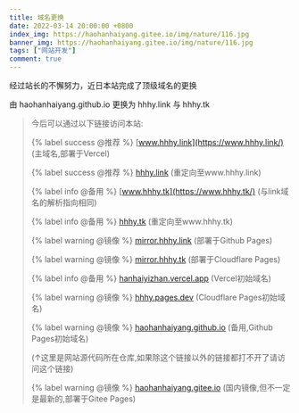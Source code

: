 ```yaml
---
title: 域名更换
date: 2022-03-14 20:00:00 +0800
index_img: https://haohanhaiyang.gitee.io/img/nature/116.jpg
banner_img: https://haohanhaiyang.gitee.io/img/nature/116.jpg
tags: ["网站开发"]
comment: true
---
```

经过站长的不懈努力，近日本站完成了顶级域名的更换

由 haohanhaiyang.github.io 更换为 hhhy.link 与 hhhy.tk<!--more-->

> 今后可以通过以下链接访问本站:
> 
> {% label success @推荐 %} [www.hhhy.link](https://www.hhhy.link/) (主域名,部署于Vercel)
> 
> {% label success @推荐 %} [hhhy.link](https://hhhy.link/) (重定向至www.hhhy.link)
> 
> {% label info @备用 %} [www.hhhy.tk](https://www.hhhy.tk/) (与link域名的解析指向相同)
> 
> {% label info @备用 %} [hhhy.tk](https://hhhy.tk/) (重定向至www.hhhy.tk)
> 
> {% label warning @镜像 %} [mirror.hhhy.link](https://mirror.hhhy.link/) (部署于Github Pages)
> 
> {% label warning @镜像 %} [mirror.hhhy.tk](https://mirror.hhhy.tk/) (部署于Cloudflare Pages)
> 
> {% label info @备用 %} [hanhaiyizhan.vercel.app](https://hanhaiyizhan.vercel.app/) (Vercel初始域名)
> 
> {% label warning @镜像 %} [hhhy.pages.dev](https://hhhy.pages.dev/) (Cloudflare Pages初始域名)
> 
> {% label warning @镜像 %} [haohanhaiyang.github.io](https://haohanhaiyang.github.io/) (备用,Github Pages初始域名)
> 
> ​(↑这里是网站源代码所在仓库,如果除这个链接以外的链接都打不开了请访问这个链接)
> 
> {% label warning @镜像 %} [haohanhaiyang.gitee.io](https://haohanhaiyang.gitee.io/) (国内镜像,但不一定是最新的,部署于Gitee Pages)

<!-- 文章于2022-06-01更新(第1次更新)，创建日期：2022-03-14
{:.info} -->
